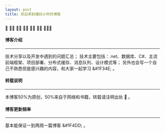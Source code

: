 ```yaml
---
layout: post
title: 欢迎来到撸码小乔的博客
---
```


&#x1F331; &#x1F33B;&#x1F334; &#x1F335;&#x1F337; &#x1F338;&#x1F339; &#x1F33A;&#x1F33C; &#x1F33D;&#x1F33E; &#x1F33F;&#x1F340;&#x1F341;

#### 博客介绍
---

技术分享以及开发中遇到的问题汇总；
技术主要包括：.net、数据库、C#、主流前端框架、项目部署、分布式缓存、消息队列、设计模式等；
另外也会写一个自己不熟悉但是感兴趣的内容，和大家一起学习 &#1F34E; 。


#### 转载说明
---

本博客50%为原创，50%来自于网络和书籍，转载请注明出处 &#x1F349; 。


#### 博客更新频率
---

基本能保证一到两周一篇博客 &#1F4DD; 。
